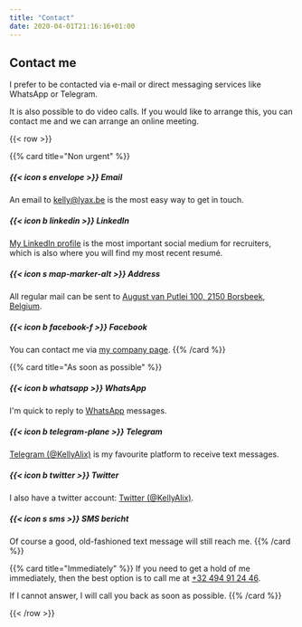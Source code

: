 ```yaml
---
title: "Contact"
date: 2020-04-01T21:16:16+01:00
---
```


## Contact me

I prefer to be contacted via e-mail or direct messaging services like WhatsApp or Telegram.

It is also possible to do video calls. If you would like to arrange this, you can contact me and we can arrange an online meeting.

{{< row >}}

{{% card title="Non urgent" %}}
##### {{< icon s envelope >}} Email
An email to [kelly@lyax.be](mailto:kelly@lyax.be) is the most easy way to get in touch.

##### {{< icon b linkedin >}} LinkedIn
[My LinkedIn profile](https://www.linkedin.com/lyax/) is the most important social medium for recruiters, which is also where you will find my most recent resumé.

##### {{< icon s map-marker-alt >}} Address
All regular mail can be sent to [August van Putlei 100, 2150 Borsbeek, Belgium](https://www.google.be/maps/place/August+van+Putlei+100,+2150+Borsbeek/).

##### {{< icon b facebook-f >}} Facebook
You can contact me via [my company page](https://www.facebook.com/LyaxBE).
{{% /card %}}

{{% card title="As soon as possible" %}}
##### {{< icon b whatsapp >}} WhatsApp
I'm quick to reply to [WhatsApp](https://web.whatsapp.com/) messages.

##### {{< icon b telegram-plane >}} Telegram
[Telegram (@KellyAlix)](https://telegram.me/KellyAlix) is my favourite platform to receive text messages.

##### {{< icon b twitter >}} Twitter
I also have a twitter account: [Twitter (@KellyAlix)](https://twitter.com/KellyAlix).

##### {{< icon s sms >}} SMS bericht
Of course a good, old-fashioned text message will still reach me.
{{% /card %}}

{{% card title="Immediately" %}}
If you need to get a hold of me immediately, then the best option is to call me at [+32 494 91 24 46](tel:+32494912446).

If I cannot answer, I will call you back as soon as possible.
{{% /card %}}

{{< /row >}}
